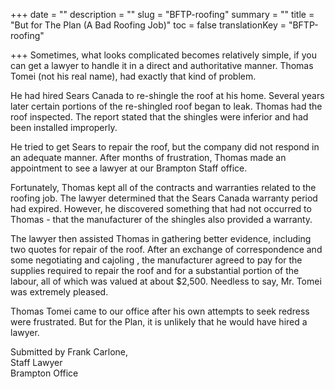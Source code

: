+++
date = ""
description = ""
slug = "BFTP-roofing"
summary = ""
title = "But for The Plan (A Bad Roofing Job)"
toc = false
translationKey = "BFTP-roofing"

+++
Sometimes, what looks complicated becomes relatively simple, if you can get a lawyer to handle it in a direct and authoritative manner. Thomas Tomei (not his real name), had exactly that kind of problem.

He had hired Sears Canada to re-shingle the roof at his home. Several years later certain portions of the re-shingled roof began to leak. Thomas had the roof inspected. The report stated that the shingles were inferior and had been installed improperly.

He tried to get Sears to repair the roof, but the company did not respond in an adequate manner. After months of frustration, Thomas made an appointment to see a lawyer at our Brampton Staff office.

Fortunately, Thomas kept all of the contracts and warranties related to the roofing job. The lawyer determined that the Sears Canada warranty period had expired. However, he discovered something that had not occurred to Thomas - that the manufacturer of the shingles also provided a warranty.

The lawyer then assisted Thomas in gathering better evidence, including two quotes for repair of the roof. After an exchange of correspondence and some negotiating and cajoling , the manufacturer agreed to pay for the supplies required to repair the roof and for a substantial portion of the labour, all of which was valued at about $2,500. Needless to say, Mr. Tomei was extremely pleased.

Thomas Tomei came to our office after his own attempts to seek redress were frustrated. But for the Plan, it is unlikeIy that he would have hired a lawyer.

Submitted by Frank Carlone,  
Staff Lawyer  
Brampton Office